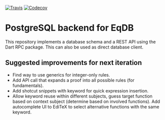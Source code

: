 [![Travis](https://img.shields.io/travis/eqdb/eqdb.svg)](https://travis-ci.org/eqdb/eqdb)
[![Codecov](https://img.shields.io/codecov/c/github/eqdb/eqdb.svg)](https://codecov.io/gh/eqdb/eqdb)

PostgreSQL backend for EqDB
===========================
This repository implements a database schema and a REST API using the Dart RPC
package. This can also be used as direct database client.

## Suggested improvements for next iteration

+ Find way to use generics for integer-only rules.
+ Add API call that expands a proof into all possible rules (for fundamentals).
+ Add shotcut snippets with keyword for quick expression insertion.
+ Allow keyword reuse within different subjects, guess target function based
  on context subject (determine based on involved functions). Add autocomplete
  UI to EdiTeX to select alternative functions with the same keyword.
